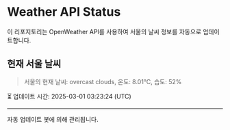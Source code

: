 
# Weather API Status

이 리포지토리는 OpenWeather API를 사용하여 서울의 날씨 정보를 자동으로 업데이트합니다.

## 현재 서울 날씨
> 서울의 현재 날씨: overcast clouds, 온도: 8.01°C, 습도: 52%

⏳ 업데이트 시간: 2025-03-01 03:23:24 (UTC)

---
자동 업데이트 봇에 의해 관리됩니다.
